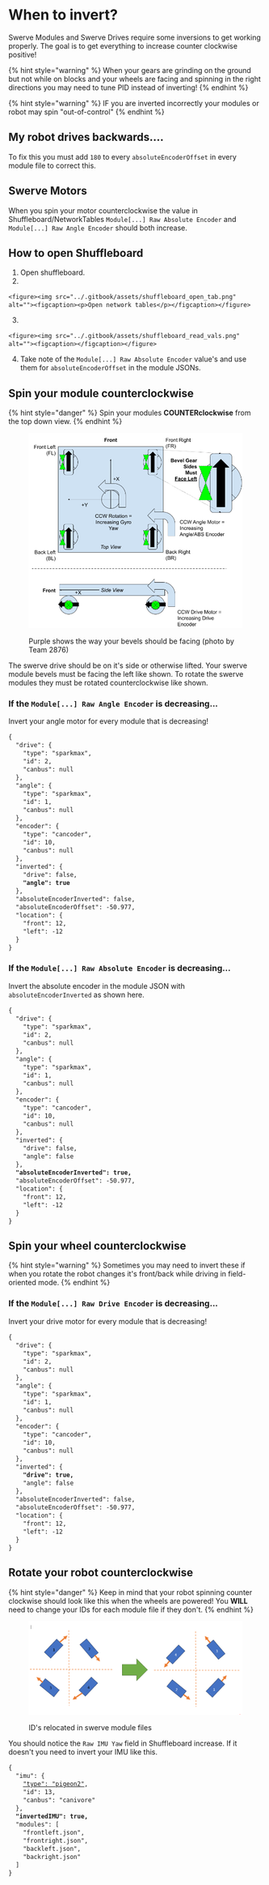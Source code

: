 # When to invert?

Swerve Modules and Swerve Drives require some inversions to get working properly. The goal is to get everything to increase counter clockwise positive!

{% hint style="warning" %}
When your gears are grinding on the ground but not while on blocks and your wheels are facing and spinning in the right directions you may need to tune PID instead of inverting!
{% endhint %}

{% hint style="warning" %}
IF you are inverted incorrectly your modules or robot may spin "out-of-control"
{% endhint %}

## My robot drives backwards....

To fix this you must add `180` to every `absoluteEncoderOffset` in every module file to correct this.&#x20;

## Swerve Motors

When you spin your motor counterclockwise the value in Shuffleboard/NetworkTables `Module[...] Raw Absolute Encoder` and `Module[...] Raw Angle Encoder` should both increase.

## How to open Shuffleboard

1. Open shuffleboard.
2.

    <figure><img src="../.gitbook/assets/shuffleboard_open_tab.png" alt=""><figcaption><p>Open network tables</p></figcaption></figure>


3.

    <figure><img src="../.gitbook/assets/shuffleboard_read_vals.png" alt=""><figcaption></figcaption></figure>


4. Take note of the `Module[...] Raw Absolute Encoder` value's and use them for `absoluteEncoderOffset` in the module JSONs.

## Spin your module counterclockwise

{% hint style="danger" %}
Spin your modules **COUNTERclockwise** from the top down view.
{% endhint %}

<figure><img src="../.gitbook/assets/devilbots_cropped_swerve_orientation.png" alt=""><figcaption><p>Purple shows the way your bevels should be facing (photo by Team 2876)</p></figcaption></figure>

The swerve drive should be on it's side or otherwise lifted. Your swerve module bevels must be facing the left like shown. To rotate the swerve modules they must be rotated counterclockwise like shown.

### If the `Module[...] Raw Angle Encoder` is decreasing...

Invert your angle motor for every module that is decreasing!

<pre class="language-json"><code class="lang-json">{
  "drive": {
    "type": "sparkmax",
    "id": 2,
    "canbus": null
  },
  "angle": {
    "type": "sparkmax",
    "id": 1,
    "canbus": null
  },
  "encoder": {
    "type": "cancoder",
    "id": 10,
    "canbus": null
  },
  "inverted": {
    "drive": false,
<strong>    "angle": true
</strong>  },
  "absoluteEncoderInverted": false,
  "absoluteEncoderOffset": -50.977,
  "location": {
    "front": 12,
    "left": -12
  }
}
</code></pre>

### If the `Module[...] Raw Absolute Encoder` is decreasing...

Invert the absolute encoder in the module JSON with `absoluteEncoderInverted` as shown here.

<pre class="language-json"><code class="lang-json">{
  "drive": {
    "type": "sparkmax",
    "id": 2,
    "canbus": null
  },
  "angle": {
    "type": "sparkmax",
    "id": 1,
    "canbus": null
  },
  "encoder": {
    "type": "cancoder",
    "id": 10,
    "canbus": null
  },
  "inverted": {
    "drive": false,
    "angle": false
  },
<strong>  "absoluteEncoderInverted": true,
</strong>  "absoluteEncoderOffset": -50.977,
  "location": {
    "front": 12,
    "left": -12
  }
}
</code></pre>

## Spin your wheel counterclockwise

{% hint style="warning" %}
Sometimes you may need to invert these if when you rotate the robot changes it's front/back while driving in field-oriented mode.
{% endhint %}

### If the `Module[...] Raw Drive Encoder` is decreasing...

Invert your drive motor for every module that is decreasing!

<pre class="language-json"><code class="lang-json">{
  "drive": {
    "type": "sparkmax",
    "id": 2,
    "canbus": null
  },
  "angle": {
    "type": "sparkmax",
    "id": 1,
    "canbus": null
  },
  "encoder": {
    "type": "cancoder",
    "id": 10,
    "canbus": null
  },
  "inverted": {
<strong>    "drive": true,
</strong>    "angle": false
  },
  "absoluteEncoderInverted": false,
  "absoluteEncoderOffset": -50.977,
  "location": {
    "front": 12,
    "left": -12
  }
}
</code></pre>

## Rotate your robot counterclockwise

{% hint style="danger" %}
Keep in mind that your robot spinning counter clockwise should look like this when the wheels are powered! You **WILL** need to change your IDs for each module file if they don't.
{% endhint %}

<figure><img src="../.gitbook/assets/id_change1.png" alt=""><figcaption><p>ID's relocated in swerve module files</p></figcaption></figure>

You should notice the `Raw IMU Yaw` field in Shuffleboard increase. If it doesn't you need to invert your IMU like this.

<pre class="language-json"><code class="lang-json">{
  "imu": {
    <a data-footnote-ref href="#user-content-fn-1">"type": "pigeon2"</a>,
    "id": 13,
    "canbus": "canivore"
  },
<strong>  "invertedIMU": true,
</strong>  "modules": [
    "frontleft.json",
    "frontright.json",
    "backleft.json",
    "backright.json"
  ]
}
</code></pre>



[^1]: See more information [gyroscope.md](../devices/gyroscope.md "mention")
